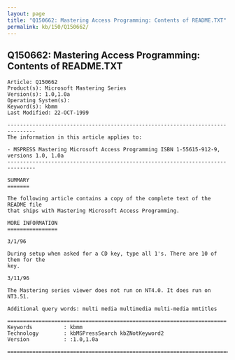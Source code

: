 ```yaml
---
layout: page
title: "Q150662: Mastering Access Programming: Contents of README.TXT"
permalink: kb/150/Q150662/
---
```


## Q150662: Mastering Access Programming: Contents of README.TXT

	Article: Q150662
	Product(s): Microsoft Mastering Series
	Version(s): 1.0,1.0a
	Operating System(s): 
	Keyword(s): kbmm
	Last Modified: 22-OCT-1999
	
	-------------------------------------------------------------------------------
	The information in this article applies to:
	
	- MSPRESS Mastering Microsoft Access Programming ISBN 1-55615-912-9, versions 1.0, 1.0a 
	-------------------------------------------------------------------------------
	
	SUMMARY
	=======
	
	The following article contains a copy of the complete text of the README file
	that ships with Mastering Microsoft Access Programming.
	
	MORE INFORMATION
	================
	
	3/1/96
	
	During setup when asked for a CD key, type all 1's. There are 10 of them for the
	key.
	
	3/11/96
	
	The Mastering series viewer does not run on NT4.0. It does run on NT3.51.
	
	Additional query words: multi media multimedia multi-media mmtitles
	
	======================================================================
	Keywords          : kbmm 
	Technology        : kbMSPressSearch kbZNotKeyword2
	Version           : :1.0,1.0a
	
	=============================================================================
	
